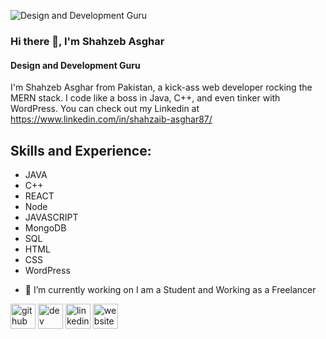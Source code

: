 ![Design and Development Guru](https://res.cloudinary.com/gurucom/image/upload/f_auto,dpr_2/v1679781777/pimg/FreelancerFiles/3/579/3579437/iztnzhkz1h9tsumlwplh.png)
### Hi there 👋, I'm Shahzeb Asghar
#### Design and Development Guru
I'm Shahzeb Asghar from Pakistan, a kick-ass web developer rocking the MERN stack. I code like a boss in Java, C++, and even tinker with WordPress.
You can check out my Linkedin at https://www.linkedin.com/in/shahzaib-asghar87/

## Skills and Experience:
* JAVA
* C++
* REACT
* Node
* JAVASCRIPT
* MongoDB
* SQL
* HTML
* CSS
* WordPress
  
- 🔭 I’m currently working on I am a Student and Working as a Freelancer 

[<img src='https://cdn.jsdelivr.net/npm/simple-icons@3.0.1/icons/github.svg' alt='github' height='40'>](https://github.com/shahzeb-Asghar)  [<img src='https://cdn.jsdelivr.net/npm/simple-icons@3.0.1/icons/dev-dot-to.svg' alt='dev' height='40'>](https://dev.to/shahzeb-Asghar)  [<img src='https://cdn.jsdelivr.net/npm/simple-icons@3.0.1/icons/linkedin.svg' alt='linkedin' height='40'>](https://www.linkedin.com/in/shahzaib-asghar87/)  [<img src='https://cdn.jsdelivr.net/npm/simple-icons@3.0.1/icons/icloud.svg' alt='website' height='40'>](https://wpprohelper.com/)  

